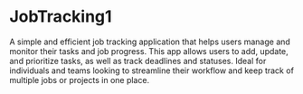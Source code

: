 # JobTracking1
A simple and efficient job tracking application that helps users manage and monitor their tasks and job progress. This app allows users to add, update, and prioritize tasks, as well as track deadlines and statuses. Ideal for individuals and teams looking to streamline their workflow and keep track of multiple jobs or projects in one place.
